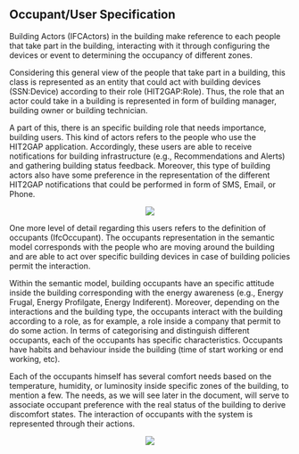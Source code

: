 ## Occupant/User Specification

Building Actors (IFCActors) in the building make reference to each people that take part in the building, interacting with it through configuring the devices or event to determining the occupancy of different zones.

Considering this general view of the people that take part in a building, this class is represented as an entity that could act with building devices (SSN:Device) according to their role (HIT2GAP:Role). Thus, the role that an actor could take in a building is represented in form of building manager, building owner or building technician.

A part of this, there is an specific building role that needs importance, building users. This kind of actors refers to the people who use the HIT2GAP application. Accordingly, these users are able to receive notifications for building infrastructure (e.g., Recommendations and Alerts) and gathering building status feedback. Moreover, this type of building actors also have some preference in the representation of the different HIT2GAP notifications that could be performed in form of SMS, Email, or Phone.

<div style="text-align:center">
<img src="http://www.plantuml.com/plantuml/png/ZLBHJjim57ttLrZQ0qnQGUAnGfL2Ircb5H3jj8TfGgvpavWwlf7j0DN6ly-EbpgXATgZppdttdEkhzaALJ7DIiebCuR-9fGcMkFB52LgEcDwUoLhQD4vAdl0N36-pJNMAWtKDv4NjkLGfw1ZoOs67NaZPZ_MMD20TbV1z7sV7mKmsv4s3XDhjTZK5g8Lwfg28YGaM6GyuTR1bvUB-NGoQIA9bBwQT6nShShTMx4IkiXRf_gEyxfYohODV3tBWpp5UYDzhXoKozLlAaK6nkuazE4dtAnTlC5ntmrueryNwukRvDxFYjmjMf49pgn0TKpp01LgUvpbM9REwOSzvW3fngt-69z861WHk1ay2mwENArktyr62KUAbaovVVhSfuilg7aXqizqI7Ztelv7jWPUAC45KnzfIJoCFwDHi_azD1fD6iDZMWXxaRFgiM360x78IqBQSQjXt1f2cg1dPpy_XR6_sdY7H1Fd48xsIJW7RwzpXuISdv0P6Av5rVmZPl7Fc4h_7O6_gvDpGk9t-Zw18_rRyaJpgmDu_sQ28vzzYIcJmkxYYYeD6MX3MgONQhLS3HFN9HDocBelK0698xlczalNm44yWucoDl1Umb5nqChy1G00"/>
</div>

One more level of detail regarding this users refers to the definition of occupants (IfcOccupant). The occupants representation in the semantic model corresponds with the people who are moving around the building and are able to act over specific building devices in case of building policies permit the interaction.

Within the semantic model, building occupants have an specific attitude inside the building corresponding with the energy awareness (e.g., Energy Frugal, Energy Profilgate, Energy Indiferent). Moreover, depending on the interactions and the building type, the occupants interact with the building according to a role, as for example, a role inside a company that permit to do some action. In terms of categorising and distinguish different occupants, each of the occupants has specific characteristics. Occupants have habits and behaviour inside the building (time of start working or end working, etc).

Each of the occupants himself has several comfort needs based on the temperature, humidity, or luminosity inside specific zones of the building, to mention a few. The needs, as we will see later in the document, will serve to associate occupant preference with the real status of the building to derive discomfort states. The interaction of occupants with the system is represented  through their actions.

<div style="text-align:center">
    <img src="http://www.plantuml.com/plantuml/png/VPBTRi8m38Nl-nHv0MvsYIOawCQ6D6q8aBWEhKapqgHpd6tLjdUVeIhqXt9PdsEVpt7zGTj2ein5OgJtuYSIOehelc9d78e7YOUP2L1NvyvIJvd9vA3G1PjMqejM6TMQmnJmqlA4K4P_aJ_7UW84HsK1SNVEDWD93Uk9S4g4UXS8BYY2XuADecg3nJvvIv9GI4lY_dunZoUJur9IWVZswJXrOMUEP0eiavrgdaTQnJMZz-2fDD0klxlTXW6RnRywhivYBaqX1SvyNcpkdgRBOsxFjdAcO-bxuepNJVXTj2UT-BPTy8j9fAt3mqRd5TE393X-iCXBNPVEAQy0gHz2M9TyZvpLzVgrhJnQG5NECIXfXhehpnBTtcZ5mRTz2vloSoESxjJnzL_rTpHgCToqN11ksYu4KHGr_vlHQDAws5XackwKBCQPz4rXiAjpmwi3EfxUhDEbMfsno_SEQGKVGIFa3Eu72Ug5nrUIQwtNNDt_tA8jqp6YtshAUkPfGjhP1c41o7YvhuH1iXbaybExWAtTpjL_">
</div>
